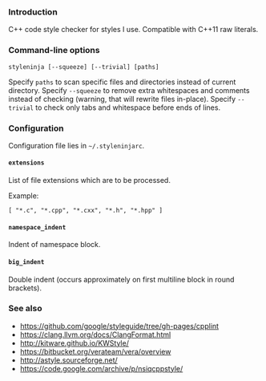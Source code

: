 ### Introduction

C++ code style checker for styles I use. Compatible with C++11 raw literals.

### Command-line options

```
styleninja [--squeeze] [--trivial] [paths]
```

Specify `paths` to scan specific files and directories instead of current directory.
Specify `--squeeze` to remove extra whitespaces and comments instead of checking (warning, that will rewrite files in-place).
Specify `--trivial` to check only tabs and whitespace before ends of lines.

### Configuration

Configuration file lies in `~/.styleninjarc`.

#### `extensions`

List of file extensions which are to be processed.

Example:
```
[ "*.c", "*.cpp", "*.cxx", "*.h", "*.hpp" ]
```

#### `namespace_indent`

Indent of namespace block.

#### `big_indent`

Double indent (occurs approximately on first multiline block in round brackets).

### See also

* https://github.com/google/styleguide/tree/gh-pages/cpplint
* https://clang.llvm.org/docs/ClangFormat.html
* http://kitware.github.io/KWStyle/
* https://bitbucket.org/verateam/vera/overview
* http://astyle.sourceforge.net/
* https://code.google.com/archive/p/nsiqcppstyle/
